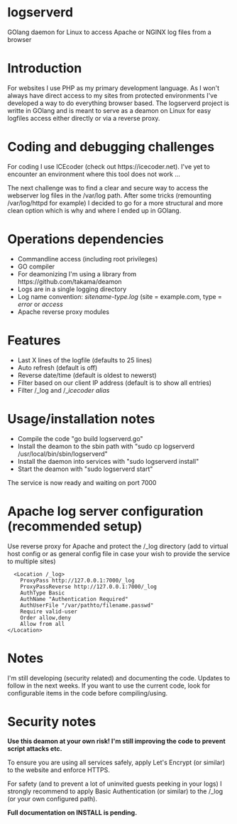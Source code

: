 # logserverd
<p>GOlang daemon for Linux to access Apache or NGINX log files from a browser</p>

# Introduction
<p>For websites I use PHP as my primary development language. As I won't always have direct access to my sites from protected environments I've developed a way to do everything browser based. The logserverd project is writte in GOlang and is meant to serve as a deamon on Linux for easy logfiles access either directly or via a reverse proxy.</p>

# Coding and debugging challenges
<p>For coding I use ICEcoder (check out https://icecoder.net). I've yet to encounter an environment where this tool does not work ...</p>
The next challenge was to find a clear and secure way to access the webserver log files in the /var/log path. After some tricks (remounting /var/log/httpd for example) I decided to go for a more structural and more clean option which is why and where I ended up in GOlang.

# Operations dependencies
<ul>
  <li>Commandline access (including root privileges)</li>
  <li>GO compiler</li>
  <li>For deamonizing I'm using a library from https://github.com/takama/deamon</li>
  <li>Logs are in a single logging directory</li>
  <li>Log name convention: <em>sitename-type.log</em> (site = example.com, type = <em>error</em> or <em>access</em></li>
  <li>Apache reverse proxy modules</li>
</ul>

# Features
<ul>
  <li>Last X lines of the logfile (defaults to 25 lines)</li>
  <li>Auto refresh (default is off)</li>
  <li>Reverse date/time (default is oldest to newerst)</li>
  <li>Filter based on our client IP address (default is to show all entries)</li>
  <li>Filter /_log and /_<em>icecoder alias</em></li>
</ul>

# Usage/installation notes
<ul>
  <li>Compile the code "go build logserverd.go"</li>
  <li>Install the deamon to the sbin path with "sudo cp logserverd /usr/local/bin/sbin/logserverd"</li>
  <li>Install the daemon into services with "sudo logserverd install"</li>
  <li>Start the deamon with "sudo logserverd start"</li>
</ul>
<p>The service is now ready and waiting on port 7000</p>

# Apache log server configuration (recommended setup)
<p>Use reverse proxy for Apache and protect the /_log directory (add to virtual host config or as general config file in case your wish to provide the service to multiple sites)</p>

```
  <Location /_log>
    ProxyPass http://127.0.0.1:7000/_log
    ProxyPassReverse http://127.0.0.1:7000/_log
    AuthType Basic
    AuthName "Authentication Required"
    AuthUserFile "/var/pathto/filename.passwd"
    Require valid-user
    Order allow,deny
    Allow from all
</Location>
```

# Notes
<p>I'm still developing (security related) and documenting the code. Updates to follow in the next weeks. If you want to use the current code, look for configurable items in the code before compiling/using.</p>

# Security notes
<p><b>Use this deamon at your own risk! I'm still improving the code to prevent script attacks etc.</b></p>
<p>To ensure you are using all services safely, apply Let's Encrypt (or similar) to the website and enforce HTTPS.</p>
<p>For safety (and to prevent a lot of uninvited guests peeking in your logs) I strongly recommend to apply Basic Authentication (or similar) to the /_log (or your own configured path).</p>
<p><b>Full documentation on INSTALL is pending.</b></p>
